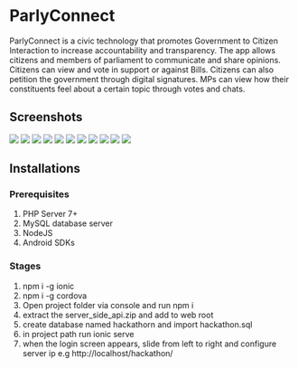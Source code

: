 # ParlyConnect
ParlyConnect is a civic technology that promotes Government to Citizen Interaction to increase accountability and transparency. The app allows citizens and members of parliament to communicate and share opinions. Citizens can view and vote in support or against Bills. Citizens can also petition the government through digital signatures. MPs can view how their constituents feel about a certain topic through votes and chats.

## Screenshots
![](screenshots/login.PNG)
![](screenshots/login1.PNG)
![](screenshots/signup.PNG)
![](screenshots/home.PNG)
![](screenshots/menu.PNG)
![](screenshots/home.PNG)
![](screenshots/bills.PNG)
![](screenshots/petitions.PNG)
![](screenshots/committees.PNG)
![](screenshots/profile.PNG)
![](screenshots/chats.PNG)

## Installations
### Prerequisites
1. PHP Server 7+
2. MySQL database server
3. NodeJS
4. Android SDKs

### Stages
1. npm i -g ionic
2. npm i -g cordova
3. Open project folder via console and run
npm i
4. extract the server_side_api.zip and add to web root
5. create database named hackathorn and import hackathon.sql
6. in project path run
ionic serve
7. when the login screen appears, slide from left to right and configure server ip e.g http://localhost/hackathon/
